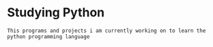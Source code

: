 # Studying Python 

```
This programs and projects i am currently working on to learn the python programming language
```